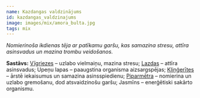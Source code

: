 ```yaml
---
name: Kazdangas valdzinājums
id: kazdangas_valdzinajums
image: images/mix/amora_bulta.jpg
tags: mix
---
```

*Nomierinoša ikdienas tēja ar patīkamu garšu, kas samazina stresu, attīra asinsvadus un mazina trombu veidošanos.*

**Sastāvs:**
<a href="https://www.danga.lv/mono/#vigriezes">Vīgriezes</a> – uzlabo vielmaiņu, mazina stresu;
<a href="https://www.danga.lv/mono/#lazdu_miza">Lazdas</a> – attīra asinsvadus;
Upeņu lapas – paaugstina organisma aizsargspējas;
<a href="https://www.danga.lv/mono/#klingerites">Kliņģerītes</a> – ārstē iekaisumus un samazina asinsspiedienu;
<a href="https://www.danga.lv/mono/#piparmetra">Piparmētra</a> – nomierina un uzlabo gremošanu, dod atsvaidzinošu garšu;
Jasmīns – enerģētiski sakārto organismu.